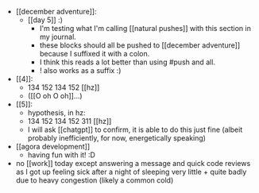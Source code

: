 - [[december adventure]]:
  - [[day 5]] :)
    - I'm testing what I'm calling [[natural pushes]] with this section in my journal.
    - these blocks should all be pushed to [[december adventure]] because I suffixed it with a colon.
    - I think this reads a lot better than using #push and all.
    - ! also works as a suffix :)
- [[4]]:
  - 134 152 134 152 [[hz]]
  - ([[O oh O oh]]...)
- [[5]]:
  - hypothesis, in hz:
  - 134 152 134 152 311 [[hz]]
  - I will ask [[chatgpt]] to confirm, it is able to do this just fine (albeit probably inefficiently, for now, energetically speaking)
- [[agora development]]
  - having fun with it! :D
- no [[work]] today except answering a message and quick code reviews as I got up feeling sick after a night of sleeping very little + quite badly due to heavy congestion (likely a common cold)
